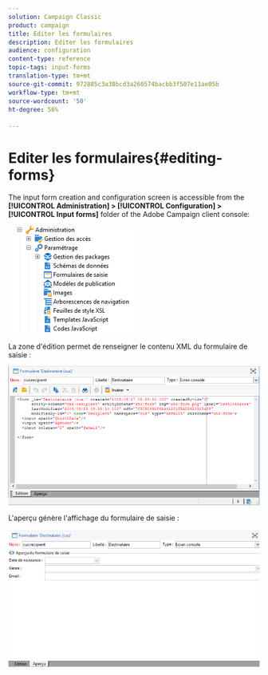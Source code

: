 ```yaml
---
solution: Campaign Classic
product: campaign
title: Editer les formulaires
description: Editer les formulaires
audience: configuration
content-type: reference
topic-tags: input-forms
translation-type: tm+mt
source-git-commit: 972885c3a38bcd3a260574bacbb3f507e11ae05b
workflow-type: tm+mt
source-wordcount: '50'
ht-degree: 56%

---
```



# Editer les formulaires{#editing-forms}

The input form creation and configuration screen is accessible from the **[!UICONTROL Administration] > [!UICONTROL Configuration] > [!UICONTROL Input forms]** folder of the Adobe Campaign client console:

![](assets/d_ncs_integration_form_arbo.png)

La zone d&#39;édition permet de renseigner le contenu XML du formulaire de saisie :

![](assets/d_ncs_integration_form_edit.png)

L&#39;aperçu génère l&#39;affichage du formulaire de saisie :

![](assets/d_ncs_integration_form_preview.png)

